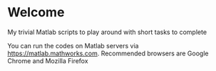 # Welcome
My trivial Matlab scripts to play around with short tasks to complete

You can run the codes on Matlab servers via https://matlab.mathworks.com. Recommended browsers are Google Chrome and Mozilla Firefox
